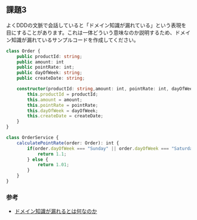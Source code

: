 ## 課題3

よくDDDの文脈で会話していると「ドメイン知識が漏れている」という表現を目にすることがあります。これは一体どういう意味なのか説明するため、ドメイン知識が漏れているサンプルコードを作成してください。

```typescript
class Order {
    public productId: string;
    public amount: int
    public pointRate: int;
    public dayOfWeek: string;
    public createDate: string;

    constructor(productId: string,amount: int, pointRate: int, dayOfWeek: string, createDate: string){
        this.productId = productId;
        this.amount = amount;
        this.pointRate = pointRate;
        this.dayOfWeek = dayOfWeek;
        this.createDate = createDate;
    }
}

class OrderService {
    calculatePointRate(order: Order): int {
        if(order.dayOfWeek === "Sunday" || order.dayOfWeek === "Saturday") {
            return 1.1;
        } else {
            return 1.01;
        }
    }
}
```

### 参考
- [ドメイン知識が漏れるとは何なのか](https://zenn.dev/praha/articles/92c6494570a4dc)